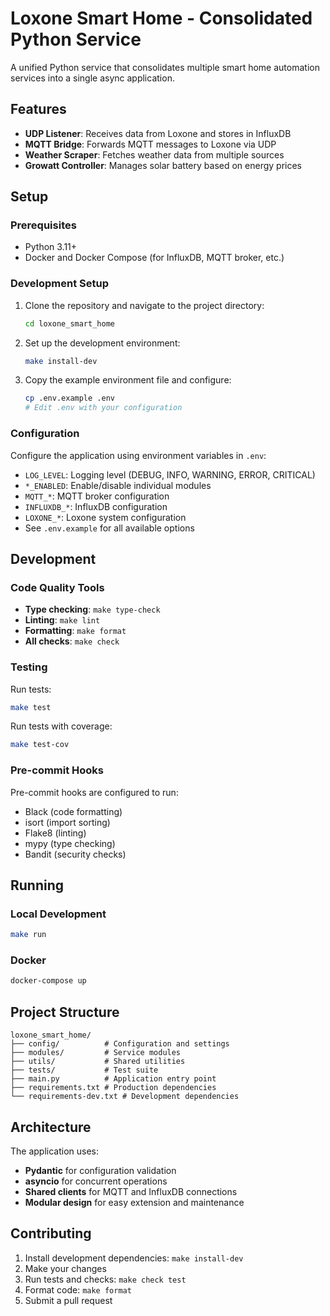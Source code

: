 # Loxone Smart Home - Consolidated Python Service

A unified Python service that consolidates multiple smart home automation services into a single async application.

## Features

- **UDP Listener**: Receives data from Loxone and stores in InfluxDB
- **MQTT Bridge**: Forwards MQTT messages to Loxone via UDP
- **Weather Scraper**: Fetches weather data from multiple sources
- **Growatt Controller**: Manages solar battery based on energy prices

## Setup

### Prerequisites

- Python 3.11+
- Docker and Docker Compose (for InfluxDB, MQTT broker, etc.)

### Development Setup

1. Clone the repository and navigate to the project directory:
   ```bash
   cd loxone_smart_home
   ```

2. Set up the development environment:
   ```bash
   make install-dev
   ```

3. Copy the example environment file and configure:
   ```bash
   cp .env.example .env
   # Edit .env with your configuration
   ```

### Configuration

Configure the application using environment variables in `.env`:

- `LOG_LEVEL`: Logging level (DEBUG, INFO, WARNING, ERROR, CRITICAL)
- `*_ENABLED`: Enable/disable individual modules
- `MQTT_*`: MQTT broker configuration
- `INFLUXDB_*`: InfluxDB configuration
- `LOXONE_*`: Loxone system configuration
- See `.env.example` for all available options

## Development

### Code Quality Tools

- **Type checking**: `make type-check`
- **Linting**: `make lint`
- **Formatting**: `make format`
- **All checks**: `make check`

### Testing

Run tests:
```bash
make test
```

Run tests with coverage:
```bash
make test-cov
```

### Pre-commit Hooks

Pre-commit hooks are configured to run:
- Black (code formatting)
- isort (import sorting)
- Flake8 (linting)
- mypy (type checking)
- Bandit (security checks)

## Running

### Local Development

```bash
make run
```

### Docker

```bash
docker-compose up
```

## Project Structure

```
loxone_smart_home/
├── config/          # Configuration and settings
├── modules/         # Service modules
├── utils/           # Shared utilities
├── tests/           # Test suite
├── main.py          # Application entry point
├── requirements.txt # Production dependencies
└── requirements-dev.txt # Development dependencies
```

## Architecture

The application uses:
- **Pydantic** for configuration validation
- **asyncio** for concurrent operations
- **Shared clients** for MQTT and InfluxDB connections
- **Modular design** for easy extension and maintenance

## Contributing

1. Install development dependencies: `make install-dev`
2. Make your changes
3. Run tests and checks: `make check test`
4. Format code: `make format`
5. Submit a pull request
